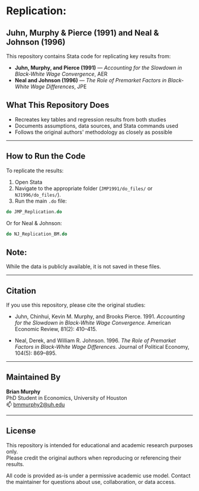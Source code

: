 # Replication: 
## Juhn, Murphy & Pierce (1991) and Neal & Johnson (1996)

This repository contains Stata code for replicating key results from:

- **Juhn, Murphy, and Pierce (1991)** — *Accounting for the Slowdown in Black-White Wage Convergence*, AER  
- **Neal and Johnson (1996)** — *The Role of Premarket Factors in Black-White Wage Differences*, JPE

## What This Repository Does

- Recreates key tables and regression results from both studies
- Documents assumptions, data sources, and Stata commands used
- Follows the original authors' methodology as closely as possible

---

## How to Run the Code

To replicate the results:

1. Open Stata
2. Navigate to the appropriate folder (`JMP1991/do_files/` or `NJ1996/do_files/`).
3. Run the main `.do` file:

``` stata
do JMP_Replication.do
```

Or for Neal & Johnson:

``` stata
do NJ_Replication_BM.do
```


## Note: 
While the data is publicly available, it is not saved in these files.

---

## Citation

If you use this repository, please cite the original studies:

- Juhn, Chinhui, Kevin M. Murphy, and Brooks Pierce. 1991. *Accounting for the Slowdown in Black-White Wage Convergence.* American Economic Review, 81(2): 410–415.

- Neal, Derek, and William R. Johnson. 1996. *The Role of Premarket Factors in Black-White Wage Differences.* Journal of Political Economy, 104(5): 869–895.

---

## Maintained By

**Brian Murphy**  
PhD Student in Economics, University of Houston  
📫 [bmmurphy2@uh.edu](mailto:bmmurphy2@uh.edu)

---

## License

This repository is intended for educational and academic research purposes only.  
Please credit the original authors when reproducing or referencing their results.

All code is provided as-is under a permissive academic use model. Contact the maintainer for questions about use, collaboration, or data access.
